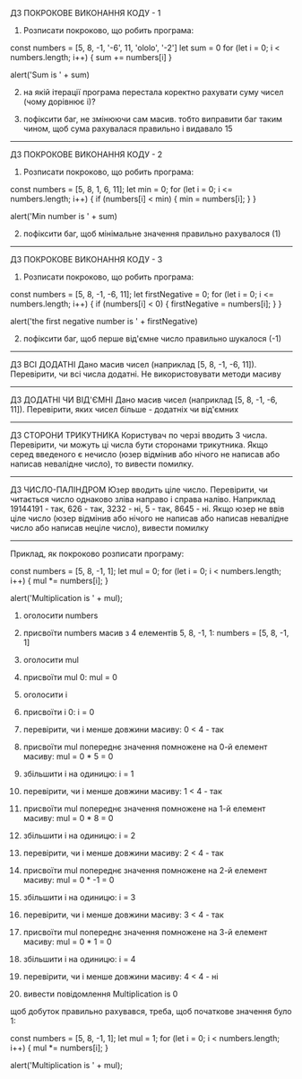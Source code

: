 ДЗ ПОКРОКОВЕ ВИКОНАННЯ КОДУ - 1
1) Розписати покроково, що робить програма:

const numbers = [5, 8, -1, '-6', 11, 'ololo', '-2']
let sum = 0
for (let i = 0; i < numbers.length; i++) {
sum += numbers[i]
}

alert('Sum is ' + sum)

2) на якій ітерації програма перестала коректно рахувати суму чисел (чому дорівнює i)?

3) пофіксити баг, не змінюючи сам масив. тобто виправити баг таким чином, щоб сума рахувалася правильно і видавало 15

---

ДЗ ПОКРОКОВЕ ВИКОНАННЯ КОДУ - 2
1) Розписати покроково, що робить програма:

const numbers = [5, 8, 1, 6, 11];
let min = 0;
for (let i = 0; i <= numbers.length; i++) {
if (numbers[i] < min) {
min = numbers[i];
}
}

alert('Min number is ' + sum)

2) пофіксити баг, щоб мінімальне значення правильно рахувалося (1)

---

ДЗ ПОКРОКОВЕ ВИКОНАННЯ КОДУ - 3
1) Розписати покроково, що робить програма:

const numbers = [5, 8, -1, -6, 11];
let firstNegative = 0;
for (let i = 0; i <= numbers.length; i++) {
if (numbers[i] < 0) {
firstNegative = numbers[i];
}
}

alert('the first negative number is ' + firstNegative)

2) пофіксити баг, щоб перше від'ємне число правильно шукалося (-1)

---

ДЗ ВСІ ДОДАТНІ
Дано масив чисел (наприклад [5, 8, -1, -6, 11]). Перевірити, чи всі числа додатні. Не використовувати методи масиву

---

ДЗ ДОДАТНІ ЧИ ВІД'ЄМНІ
Дано масив чисел (наприклад [5, 8, -1, -6, 11]). Перевірити, яких чисел більше - додатніх чи від'ємних

---

ДЗ СТОРОНИ ТРИКУТНИКА
Користувач по черзі вводить 3 числа. Перевірити, чи можуть ці числа бути сторонами трикутника. Якщо серед введеного є нечисло (юзер відмінив або нічого не написав або написав невалідне число), то вивести помилку.

---

ДЗ ЧИСЛО-ПАЛІНДРОМ
Юзер вводить ціле число. Перевірити, чи читається число однаково зліва направо і справа наліво. Наприклад 19144191 - так, 626 - так, 3232 - ні, 5 - так, 8645 - ні.
Якщо юзер не ввів ціле число (юзер відмінив або нічого не написав або написав невалідне число або написав неціле число), вивести помилку

___________________________________________________

Приклад, як покроково розписати програму:

const numbers = [5, 8, -1, 1];
let mul = 0;
for (let i = 0; i < numbers.length; i++) {
mul *= numbers[i];
}

alert('Multiplication is ' + mul);

1) оголоcити numbers

2) присвоїти numbers масив з 4 елементів 5, 8, -1, 1: numbers = [5, 8, -1, 1]

3) оголосити mul

4) присвоїти mul 0: mul = 0

5) оголосити i

6) присвоїти i 0: i = 0

7) перевірити, чи i менше довжини масиву: 0 < 4 - так

8) присвоїти mul попереднє значення помножене на 0-й елемент масиву: mul = 0 * 5 = 0

9) збільшити i на одиницю: i = 1

10) перевірити, чи i менше довжини масиву: 1 < 4 - так

11) присвоїти mul попереднє значення помножене на 1-й елемент масиву: mul = 0 * 8 = 0

12) збільшити i на одиницю: i = 2

13) перевірити, чи i менше довжини масиву: 2 < 4 - так

14) присвоїти mul попереднє значення помножене на 2-й елемент масиву: mul = 0 * -1 = 0

15) збільшити i на одиницю: i = 3

16) перевірити, чи i менше довжини масиву: 3 < 4 - так

17) присвоїти mul попереднє значення помножене на 3-й елемент масиву: mul = 0 * 1 = 0

18) збільшити i на одиницю: i = 4

19) перевірити, чи i менше довжини масиву: 4 < 4 - ні

20) вивести повідомлення Multiplication is 0

щоб добуток правильно рахувався, треба, щоб початкове значення було 1:

const numbers = [5, 8, -1, 1];
let mul = 1;
for (let i = 0; i < numbers.length; i++) {
mul *= numbers[i];
}

alert('Multiplication is ' + mul);
